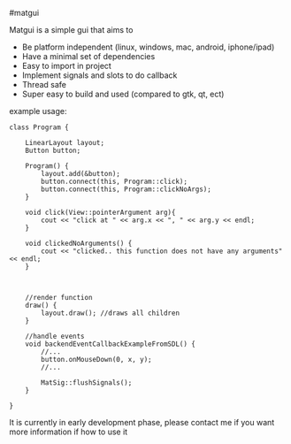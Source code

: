 #matgui

Matgui is a simple gui that aims to
* Be platform independent (linux, windows, mac, android, iphone/ipad)
* Have a minimal set of dependencies
* Easy to import in project
* Implement signals and slots to do callback
* Thread safe
* Super easy to build and used (compared to gtk, qt, ect)



example usage:


```
class Program {
	
	LinearLayout layout;
	Button button;
	
	Program() {
		layout.add(&button);
		button.connect(this, Program::click);
		button.connect(this, Program::clickNoArgs);
	}
	
	void click(View::pointerArgument arg){
		cout << "click at " << arg.x << ", " << arg.y << endl;
	}
	
	void clickedNoArguments() {
		cout << "clicked.. this function does not have any arguments" << endl;
	}
	
	
	
	//render function
	draw() {
		layout.draw(); //draws all children
	}
	
	//handle events
	void backendEventCallbackExampleFromSDL() {
		//...
		button.onMouseDown(0, x, y);
		//...
		
		MatSig::flushSignals();
	}
	
}
```



It is currently in early development phase, please contact me if you want more information if how to use it
